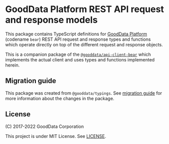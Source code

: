 # GoodData Platform REST API request and response models

This package contains TypeScript definitions for [GoodData Platform](https://sdk.gooddata.com/gooddata-ui/docs/platform_intro.html) (codename `bear`) REST API request and response types and functions
which operate directly on top of the different request and response objects.

This is a companion package of the [`@gooddata/api-client-bear`](https://www.npmjs.com/package/@gooddata/sdk-backend-bear) which implements the actual client and uses
types and functions implemented herein.

## Migration guide

This package was created from `@gooddata/typings`. See [migration guide](https://sdk.gooddata.com/gooddata-ui/docs/migration_guide_8.html)
for more information about the changes in the package.

## License

(C) 2017-2022 GoodData Corporation

This project is under MIT License. See [LICENSE](https://github.com/gooddata/gooddata-ui-sdk/blob/master/libs/api-model-bear/LICENSE).
